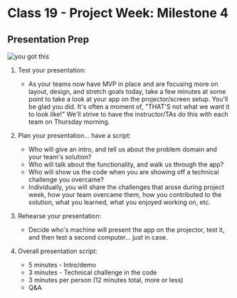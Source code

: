 # Class 19 -  Project Week: Milestone 4
## Presentation Prep

![you got this](https://media.giphy.com/media/YVpIaYgJ3lpMk/giphy.gif)

1. Test your presentation:
    * As your teams now have MVP in place and are focusing more on layout, design, and stretch goals today, take a few minutes at some point to take a look at your app on the projector/screen setup. You'll be glad you did. It's often a moment of, "THAT'S not what we want it to look like!" We'll strive to have the instructor/TAs do this with each team on Thursday morning.

2. Plan your presentation... have a script:
    * Who will give an intro, and tell us about the problem domain and your team's solution?
    * Who will talk about the functionality, and walk us through the app?
    * Who will show us the code when you are showing off a technical challenge you overcame?
    * Individually, you will share the challenges that arose during project week, how your team overcame them, how you contributed to the solution, what you learned, what you enjoyed working on, etc.

3. Rehearse your presentation:
    * Decide who's machine will present the app on the projector, test it, and then test a second computer… just in case.

4. Overall presentation script:
    * 5 minutes - Intro/demo
    * 3 minutes - Technical challenge in the code
    * 3 minutes per person (12 minutes total, more or less)
    * Q&A

